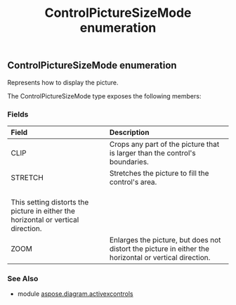 ﻿---
title: ControlPictureSizeMode enumeration
second_title: Aspose.Diagram for Python via .NET API References
description: 
type: docs
weight: 240
url: /python-net/aspose.diagram.activexcontrols/controlpicturesizemode/
is_root: false
---

## ControlPictureSizeMode enumeration

Represents how to display the picture.



The ControlPictureSizeMode type exposes the following members:

### Fields
| Field | Description |
| :- | :- |
| CLIP | Crops any part of the picture that is larger than the control's boundaries. |
| STRETCH | Stretches the picture to fill the control's area. <br/>This setting distorts the picture in either the horizontal or vertical direction. |
| ZOOM | Enlarges the picture, but does not distort the picture in either the horizontal or vertical direction. |


### See Also

* module [aspose.diagram.activexcontrols](../)
